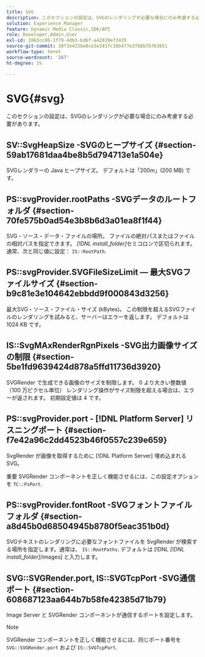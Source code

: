 ```yaml
---
title: SVG
description: このセクションの設定は、SVGのレンダリングが必要な場合にのみ考慮する必要があります。
solution: Experience Manager
feature: Dynamic Media Classic,SDK/API
role: Developer,Admin,User
exl-id: 2863cc86-1f79-4db3-bd6f-a42839ef3439
source-git-commit: 38f3e425be0ce3e241fc18b477e3f68b7b763b51
workflow-type: tm+mt
source-wordcount: '267'
ht-degree: 1%

---
```


# SVG{#svg}

このセクションの設定は、SVGのレンダリングが必要な場合にのみ考慮する必要があります。

## SV::SvgHeapSize -SVGのヒープサイズ {#section-59ab17681daa4be8b5d794713e1a504e}

SVGレンダラーの Java ヒープサイズ。 デフォルトは「200m」(200 MB) です。

## PS::svgProvider.rootPaths -SVGデータのルートフォルダ {#section-70fe575b0ad54e3b8b6d3a01ea8f1f44}

SVG・ソース・データ・ファイルの場所。 ファイルの絶対パスまたはファイルの相対パスを指定できます。 *[!DNL install_folder]*&#x200B;セミコロンで区切られます。 通常、次と同じ値に設定： `IS::RootPath`.

## PS::svgProvider.SVGFileSizeLimit — 最大SVGファイルサイズ {#section-b9c81e3e104642ebbdd9f000843d3256}

最大SVG・ソース・ファイル・サイズ (kBytes)。 この制限を超えるSVGファイルのレンダリングを試みると、サーバーはエラーを返します。 デフォルトは 1024 KB です。

## IS::SvgMAxRenderRgnPixels -SVG出力画像サイズの制限 {#section-5be1fd9639424d878a5ffd11736d3920}

SVGRender で生成できる画像のサイズを制限します。 0 より大きい整数値（100 万ピクセル単位） レンダリング操作がサイズ制限を超える場合は、エラーが返されます。 初期設定値は 4 です。

## PS::svgProvider.port - [!DNL Platform Server] リスニングポート {#section-f7e42a96c2dd4523b46f0557c239e659}

SvgRender が画像を取得するために [!DNL Platform Server] 埋め込まれるSVG。

重要 SVGRender コンポーネントを正しく機能させるには、この設定オプションを `TC::PsPort`.

## PS::svgProvider.fontRoot -SVGフォントファイルフォルダ {#section-a8d45b0d68504945b8780f5eac351b0d}

SVGテキストのレンダリングに必要なフォントファイルを SvgRender が検索する場所を指定します。通常は、 `IS::RootPaths`. デフォルトは [!DNL  *[!DNL install_folder]*/images] と入力します。

## SVG::SVGRender.port, IS::SVGTcpPort -SVG通信ポート {#section-608687123aa644b7b58fe42385d71b79}

Image Server と SVGRender コンポーネントが通信するポートを設定します。

>[!NOTE]
>
>SVGRender コンポーネントを正しく機能させるには、同じポート番号を `SVG::SVGRender.port` および `IS::SVGTcpPort`.
